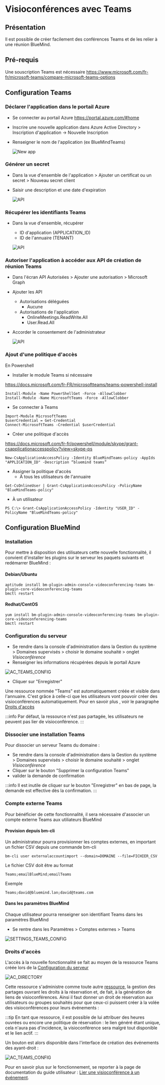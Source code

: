 # Visioconférences avec Teams

## Présentation

Il est possible de créer facilement des conférences Teams et de les relier à une réunion BlueMind.

## Pré-requis

Une souscription Teams est nécessaire https://www.microsoft.com/fr-fr/microsoft-teams/compare-microsoft-teams-options

## Configuration Teams

### Déclarer l'application dans le portail Azure
 - Se connecter au portail Azure https://portal.azure.com/#home
 - Inscrire une nouvelle application dans Azure Active Directory > Inscription d'application -> Nouvelle Inscription
 - Renseigner le nom de l'application (ex BlueMindTeams)

    ![New app](Visioconferences_avec_Teams_attachments/new_app_fr.png)

### Générer un secret
 - Dans la vue d'ensemble de l'application > Ajouter un certificat ou un secret > Nouveau secret client
 - Saisir une description et une date d'expiration

    ![API](Visioconferences_avec_Teams_attachments/secret_fr.png)

### Récupérer les identifiants Teams
 - Dans la vue d'ensemble, récupérer
   - ID d'application (APPLICATION_ID)
   - ID de l'annuaire (TENANT)

    ![API](Visioconferences_avec_Teams_attachments/teams_ids_fr.png)

### Autoriser l'application à accéder aux API de création de réunion Teams
 - Dans l'écran API Autorisées > Ajouter une autorisation > Microsoft Graph
 - Ajouter les API
   - Autorisations déléguées
     - Aucune
   - Autorisations de l'application
     - OnlineMeetings.ReadWrite.All
     - User.Read.All
 - Accorder le consentement de l'administrateur

    ![API](Visioconferences_avec_Teams_attachments/api_fr.png)

### Ajout d'une politique d'accès

En Powershell

- Installer le module Teams si nécessaire

https://docs.microsoft.com/fr-FR/microsoftteams/teams-powershell-install

```
Install-Module -Name PowerShellGet -Force -AllowClobber
Install-Module -Name MicrosoftTeams -Force -AllowClobber
```

- Se connecter à Teams

```
Import-Module MicrosoftTeams
$userCredential = Get-Credential
Connect-MicrosoftTeams -Credential $userCredential
```

- Créer une politique d'accès

https://docs.microsoft.com/fr-fr/powershell/module/skype/grant-csapplicationaccesspolicy?view=skype-ps

```
New-CsApplicationAccessPolicy -Identity BlueMindTeams-policy -AppIds "APPLICATION_ID" -Description “bluemind teams”
```

- Assigner la politique d'accès
  - À tous les utilisateurs de l'annuaire

```
Get-CsOnlineUser | Grant-CsApplicationAccessPolicy -PolicyName "BlueMindTeams-policy"
```

  - À un utilisateur 

```
PS C:\> Grant-CsApplicationAccessPolicy -Identity "USER_ID" -PolicyName "BlueMindTeams-policy"
```

## Configuration BlueMind

### Installation

Pour mettre à disposition des utilisateurs cette nouvelle fonctionnalité, il convient d'installer les plugins sur le serveur les paquets suivants et redémarrer BlueMind :


#### Debian/Ubuntu

```
aptitude install bm-plugin-admin-console-videoconferencing-teams bm-plugin-core-videoconferencing-teams
bmctl restart
```

#### Redhat/CentOS

```
yum install bm-plugin-admin-console-videoconferencing-teams bm-plugin-core-videoconferencing-teams
bmctl restart
```

### Configuration du serveur

- Se rendre dans la console d'administration dans la Gestion du système > Domaines supervisés > choisir le domaine souhaité > onglet *Visioconférence*
- Renseigner les informations récupérées depuis le portail Azure

![AC_TEAMS_CONFIG](Visioconferences_avec_Teams_attachments/bm_ac_teams_config_fr.png)

- Cliquer sur "Enregistrer"

Une ressource nommée "Teams" est automatiquement créée et visible dans l'annuaire. C'est grâce à celle-ci que les utilisateurs vont pouvoir créer des visioconférences automatiquement. Pour en savoir plus , voir le paragraphe [Droits d'accès](#droits-daccès)


:::info
Par défaut, la ressource n'est pas partagée, les utilisateurs ne peuvent pas lier de visioconférence.
:::


### Dissocier une installation Teams

Pour dissocier un serveur Teams du domaine :

- Se rendre dans la console d'administration dans la Gestion du système > Domaines supervisés > choisir le domaine souhaité > onglet *Visioconférence*
- Cliquer sur le bouton "Supprimer la configuration Teams"
- valider la demande de confirmation


:::info
Il est inutile de cliquer sur le bouton "Enregistrer" en bas de page, la demande est effective dès la confirmation.
:::


### Compte externe Teams

Pour bénéficier de cette fonctionnalité, il sera nécessaire d'associer un compte externe Teams aux utiliateurs BlueMind

#### Provision depuis bm-cli

Un administrateur pourra provisionner les comptes externes, en important un fichier CSV depuis une commande bm-cli

```
bm-cli user externalaccountimport --domain=DOMAINE --file=FICHIER_CSV
```

Le fichier CSV doit être au format

```
Teams;emailBlueMind;emailTeams
```

Exemple

```
Teams;david@bluemind.lan;david@teams.com
```

#### Dans les paramètres BlueMind

Chaque utilisateur pourra renseigner son identifiant Teams dans les paramètres BlueMind
- Se rentre dans les Paramètres > Comptes externes > Teams

![SETTINGS_TEAMS_CONFIG](Visioconferences_avec_Teams_attachments/bm_settings_ext_account_fr.png)

### Droits d'accès

L'accès à la nouvelle fonctionnalité se fait au moyen de la ressource Teams créée lors de la [Configuration du serveur](#configuration-du-serveur)

![AC_DIRECTORY](Visioconferences_avec_Teams_attachments/bm_ac_directory_teams_fr.png)

Cette ressource s'administre comme toute autre [ressource](/Guide_de_l_administrateur/Gestion_des_entités/Ressources/), la gestion des partages ouvrant les droits à la réservation et, de fait, à la génération de liens de visioconférences. Ainsi il faut donner un droit de réservation aux utilisateurs ou groupes souhaités pour que ceux-ci puissent créer à la volée des visioconférences pour leurs événements :


:::tip
En tant que ressource, il est possible de lui attribuer des heures ouvrées ou encore une politique de réservation : le lien généré étant unique, cela n'aura pas d'incidence, la visioconférence sera malgré tout disponible et le lien actif.
:::

Un bouton est alors disponible dans l'interface de création des événements des ayant-droit :

![AC_TEAMS_CONFIG](Visioconferences_avec_Teams_attachments/bm_cal_new_event_fr.png)

Pour en savoir plus sur le fonctionnement, se reporter à la page de documentation du guide utilisateur : [Lier une visioconférence à un événement](/Guide_de_l_utilisateur/La_visioconférence/Créer_une_visioconférence/).

